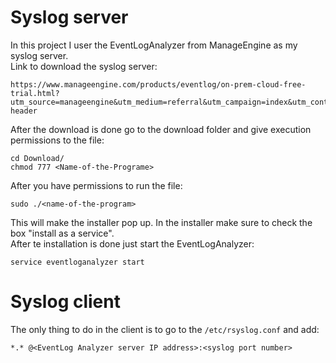 # Syslog server
In this project I user the EventLogAnalyzer from ManageEngine as my syslog server.
<br>
Link to download the syslog server:
```
https://www.manageengine.com/products/eventlog/on-prem-cloud-free-trial.html?utm_source=manageengine&utm_medium=referral&utm_campaign=index&utm_content=ela-header
```
After the download is done go to the download folder and give execution permissions to the file:  
```
cd Download/
chmod 777 <Name-of-the-Programe>
```
After you have permissions to run the file:
```
sudo ./<name-of-the-program>
```
This will make the installer pop up. 
In the installer make sure to check the box "install as a service".
<br>
After te installation is done just start the EventLogAnalyzer:
```
service eventloganalyzer start
```
# Syslog client
The only thing to do in the client is to go to the `/etc/rsyslog.conf` and add:
```
*.* @<EventLog Analyzer server IP address>:<syslog port number>
```
